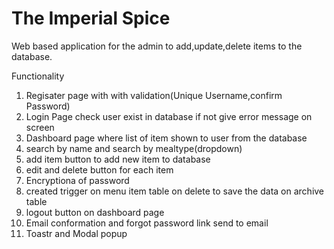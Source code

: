 # The Imperial Spice 

Web based application for the admin to add,update,delete items to the database.

Functionality
1. Regisater page with with validation(Unique Username,confirm Password)
2. Login Page check user exist in database if not give error message on screen
3. Dashboard page where list of item shown to user from the database
4. search by name and search by mealtype(dropdown)
5. add item button to add new item to database
6. edit and delete button for each item
7. Encryptiona of password 
8. created trigger on menu item table on delete to save the data on archive table
9. logout button on dashboard page
10. Email conformation and forgot password link send to email
11. Toastr and Modal popup 
